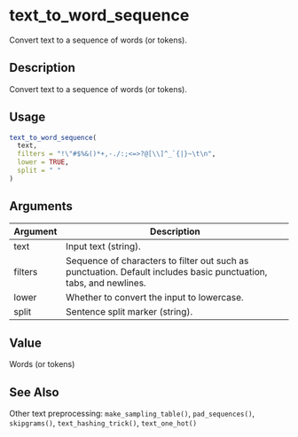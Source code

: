 # text_to_word_sequence


Convert text to a sequence of words (or tokens).




## Description

Convert text to a sequence of words (or tokens).





## Usage
```r
text_to_word_sequence(
  text,
  filters = "!\"#$%&()*+,-./:;<=>?@[\\]^_`{|}~\t\n",
  lower = TRUE,
  split = " "
)
```




## Arguments


Argument      |Description
------------- |----------------
text | Input text (string).
filters | Sequence of characters to filter out such as punctuation. Default includes basic punctuation, tabs, and newlines.
lower | Whether to convert the input to lowercase.
split | Sentence split marker (string).





## Value

Words (or tokens)






## See Also

Other text preprocessing: 
`make_sampling_table()`,
`pad_sequences()`,
`skipgrams()`,
`text_hashing_trick()`,
`text_one_hot()`



